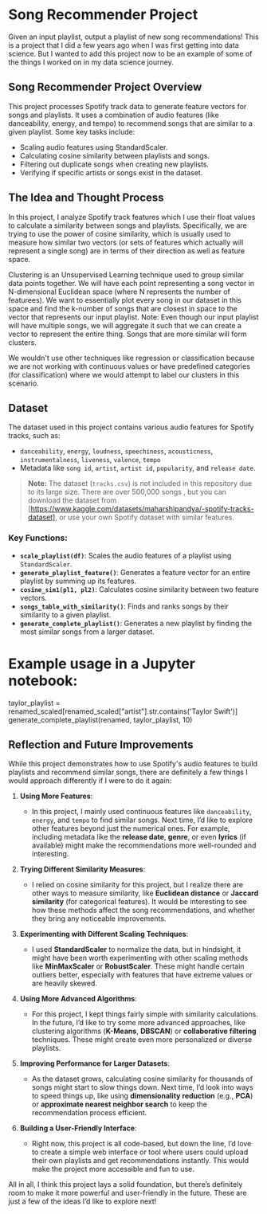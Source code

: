 # Song Recommender Project
Given an input playlist, output a playlist of new song recommendations! This is a project that I did a few years ago when I was first getting into data science. But I wanted to add this project now to be an example of  some of the things I worked on in my data science journey.


## Song Recommender Project Overview
This project processes Spotify track data to generate feature vectors for songs and playlists. It uses a combination of audio features (like danceability, energy, and tempo) to recommend songs that are similar to a given playlist. Some key tasks include:
- Scaling audio features using StandardScaler.
- Calculating cosine similarity between playlists and songs.
- Filtering out duplicate songs when creating new playlists.
- Verifying if specific artists or songs exist in the dataset.

## The Idea and Thought Process
In this project, I analyze Spotify track features which I use their float values to calculate a similarity between songs and playlists. Specifically, we are trying to use the power of cosine similarity, which is usually used to measure how similar two vectors (or sets of features which actually will represent a single song) are in terms of their direction as well as feature space.

Clustering is an Unsupervised Learning technique used to group similar data points together. We will have each point representing a song vector in N-dimensional Euclidean space (where N represents the number of featurees). We want to essentially plot every song in our dataset in this space and find the k-number of songs that are closest in space to the vector that represents our input playlist. Note: Even though our input playlist will have multiple songs, we will aggregate it such that we can create a vector to represent the entire thing. Songs that are more similar will form clusters.

We wouldn't use other techniques like regression or classification because we are not working with continuous values or have predefined categories (for classification) where we would attempt to label our clusters in this scenario.

## Dataset
The dataset used in this project contains various audio features for Spotify tracks, such as:
- `danceability`, `energy`, `loudness`, `speechiness`, `acousticness`, `instrumentalness`, `liveness`, `valence`, `tempo`
- Metadata like `song id`, `artist`, `artist id`, `popularity`, and `release date`.

> **Note:** The dataset (`tracks.csv`) is not included in this repository due to its large size. There are over 500,000 songs , but you can download the dataset from [https://www.kaggle.com/datasets/maharshipandya/-spotify-tracks-dataset], or use your own Spotify dataset with similar features.

### Key Functions:
- **`scale_playlist(df)`**: Scales the audio features of a playlist using `StandardScaler`.
- **`generate_playlist_feature()`**: Generates a feature vector for an entire playlist by summing up its features.
- **`cosine_sim1(pl1, pl2)`**: Calculates cosine similarity between two feature vectors.
- **`songs_table_with_similarity()`**: Finds and ranks songs by their similarity to a given playlist.
- **`generate_complete_playlist()`**: Generates a new playlist by finding the most similar songs from a larger dataset.

# Example usage in a Jupyter notebook:
taylor_playlist = renamed_scaled[renamed_scaled["artist"].str.contains('Taylor Swift')]
generate_complete_playlist(renamed, taylor_playlist, 10)

## Reflection and Future Improvements

While this project demonstrates how to use Spotify's audio features to build playlists and recommend similar songs, there are definitely a few things I would approach differently if I were to do it again:

1. **Using More Features**:
   - In this project, I mainly used continuous features like `danceability`, `energy`, and `tempo` to find similar songs. Next time, I’d like to explore other features beyond just the numerical ones. For example, including metadata like the **release date**, **genre**, or even **lyrics** (if available) might make the recommendations more well-rounded and interesting.

2. **Trying Different Similarity Measures**:
   - I relied on cosine similarity for this project, but I realize there are other ways to measure similarity, like **Euclidean distance** or **Jaccard similarity** (for categorical features). It would be interesting to see how these methods affect the song recommendations, and whether they bring any noticeable improvements.

3. **Experimenting with Different Scaling Techniques**:
   - I used **StandardScaler** to normalize the data, but in hindsight, it might have been worth experimenting with other scaling methods like **MinMaxScaler** or **RobustScaler**. These might handle certain outliers better, especially with features that have extreme values or are heavily skewed.

4. **Using More Advanced Algorithms**:
   - For this project, I kept things fairly simple with similarity calculations. In the future, I’d like to try some more advanced approaches, like clustering algorithms (**K-Means**, **DBSCAN**) or **collaborative filtering** techniques. These might create even more personalized or diverse playlists.

5. **Improving Performance for Larger Datasets**:
   - As the dataset grows, calculating cosine similarity for thousands of songs might start to slow things down. Next time, I’d look into ways to speed things up, like using **dimensionality reduction** (e.g., **PCA**) or **approximate nearest neighbor search** to keep the recommendation process efficient.

6. **Building a User-Friendly Interface**:
   - Right now, this project is all code-based, but down the line, I’d love to create a simple web interface or tool where users could upload their own playlists and get recommendations instantly. This would make the project more accessible and fun to use.

All in all, I think this project lays a solid foundation, but there’s definitely room to make it more powerful and user-friendly in the future. These are just a few of the ideas I’d like to explore next!
